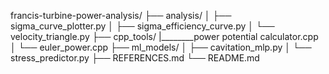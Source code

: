 francis-turbine-power-analysis/
├── analysis/
│   ├── sigma_curve_plotter.py
│   ├── sigma_efficiency_curve.py
│   └── velocity_triangle.py
├── cpp_tools/
|________power potential calculator.cpp
│   └── euler_power.cpp
├── ml_models/
│   ├── cavitation_mlp.py
│   └── stress_predictor.py
├── REFERENCES.md
└── README.md
